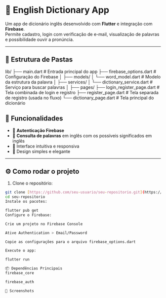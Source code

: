 # 📘 English Dictionary App

Um app de dicionário inglês desenvolvido com **Flutter** e integração com **Firebase**.  
Permite cadastro, login com verificação de e-mail, visualização de palavras e possibilidade ouvir a pronúncia. 

---

## 🧱 Estrutura de Pastas

lib/ 
├── main.dart # Entrada principal do app 
├── firebase_options.dart # Configuração do Firebase │ 
├── models/ │ └── word_model.dart # Modelo da estrutura da palavra │ 
├── services/ │ └── dictionary_service.dart # Serviço para buscar palavras │ 
├── pages/ ├── login_register_page.dart # Tela combinada de login e registro 
├── register_page.dart # Tela separada de registro (usada no fluxo) 
└── dictionary_page.dart # Tela principal do dicionário

## 🚀 Funcionalidades

- 🔐 **Autenticação Firebase**
- 📖 **Consulta de palavras** em inglês com os possíveis significados em inglês 
- 🧠 Interface intuitiva e responsiva
- 🎨 Design simples e elegante
---

## ⚙️ Como rodar o projeto

1. Clone o repositório:

```bash
git clone [https://github.com/seu-usuario/seu-repositorio.git](https://github.com/Aghelena/dictionary)
cd seu-repositorio
Instale os pacotes:

flutter pub get
Configure o Firebase:

Crie um projeto no Firebase Console

Ative Authentication > Email/Password

Copie as configurações para o arquivo firebase_options.dart

Execute o app:

flutter run

📦 Dependências Principais
firebase_core

firebase_auth

📸 Screenshots
